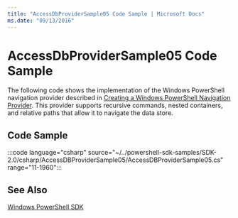 ```yaml
---
title: "AccessDbProviderSample05 Code Sample | Microsoft Docs"
ms.date: "09/13/2016"
---
```

# AccessDbProviderSample05 Code Sample

The following code shows the implementation of the Windows PowerShell navigation provider described
in
[Creating a Windows PowerShell Navigation Provider](./creating-a-windows-powershell-navigation-provider.md).
This provider supports recursive commands, nested containers, and relative paths that allow it to
navigate the data store.

## Code Sample

:::code language="csharp" source="~/../powershell-sdk-samples/SDK-2.0/csharp/AccessDBProviderSample05/AccessDBProviderSample05.cs" range="11-1960":::

## See Also

[Windows PowerShell SDK](../windows-powershell-reference.md)
